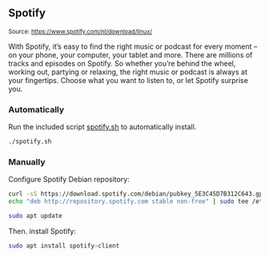 ## Spotify

<small>Source: https://www.spotify.com/nl/download/linux/</small>

With Spotify, it’s easy to find the right music or podcast for every moment – on your phone, your computer, your tablet and more. There are millions of tracks and episodes on Spotify. So whether you’re behind the wheel, working out, partying or relaxing, the right music or podcast is always at your fingertips. Choose what you want to listen to, or let Spotify surprise you.

### **Automatically**

Run the included script [spotify.sh](spotify.sh) to automatically install.

```bash
./spotify.sh
```

### **Manually**

Configure Spotify Debian repository:

```bash
curl -sS https://download.spotify.com/debian/pubkey_5E3C45D7B312C643.gpg | sudo apt-key add -
echo "deb http://repository.spotify.com stable non-free" | sudo tee /etc/apt/sources.list.d/spotify.list

sudo apt update
```

Then. install Spotify:

```bash
sudo apt install spotify-client
```
